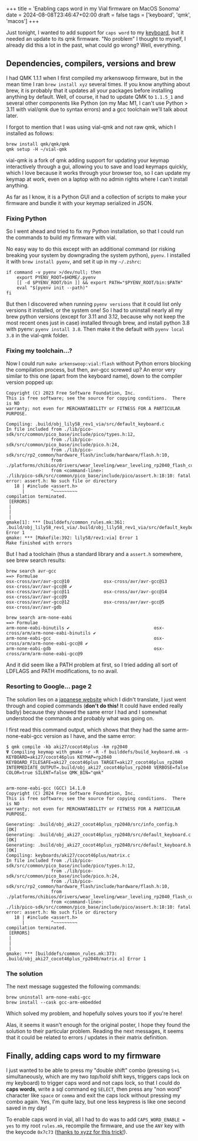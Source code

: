 +++
title = 'Enabling caps word in my Vial firmware on MacOS Sonoma'
date = 2024-08-08T23:46:47+02:00
draft = false
tags = ['keyboard', 'qmk', 'macos']
+++

Just tonight, I wanted to add support for `caps word` to my [keyboard](https://github.com/SuperFola/arkenswoop), but it needed an update to its qmk firmware. "No problem" I thought to myself, I already did this a lot in the past, what could go wrong? Well, everything.

## Dependencies, compilers, versions and brew

I had QMK 1.1.1 when I first compiled my arkenswoop firmware, but in the mean time I ran `brew install xyz` several times. If you know anything about brew, it is probably that it updates all your packages before installing anything by default. Well, of course, it had to update QMK to `1.1.5_1` and several other components like Python (on my Mac M1, I can't use Python > 3.11 with vial/qmk due to syntax errors) and a gcc toolchain we’ll talk about later.

I forgot to mention that I was using vial-qmk and not raw qmk, which I installed as follows:

```shell
brew install qmk/qmk/qmk
qmk setup -H ~/vial-qmk
```

vial-qmk is a fork of qmk adding support for updating your keymap interactively through a gui, allowing you to save and load keymaps quickly, which I love because it works through your browser too, so I can update my keymap at work, even on a laptop with no admin rights where I can't install anything.

As far as I know, it is a Python GUI and a collection of scripts to make your firmware and bundle it with your keymap serialized in JSON.

### Fixing Python

So I went ahead and tried to fix my Python installation, so that I could run the commands to build my firmware with vial.

No easy way to do this except with an additional command (or risking breaking your system by downgrading the system python), `pyenv`. I installed it with `brew install pyenv`, and set it up in my `~/.zshrc`:

```shell
if command -v pyenv >/dev/null; then
    export PYENV_ROOT=$HOME/.pyenv
    [[ -d $PYENV_ROOT/bin ]] && export PATH="$PYENV_ROOT/bin:$PATH"
    eval "$(pyenv init --path)"
fi
```

But then I discovered when running `pyenv versions` that it could list only versions it installed, or the system one! So I had to uninstall nearly all my brew python versions (except for 3.11 and 3.12, because why not keep the most recent ones just in case) installed through brew, and install python 3.8 with pyenv: `pyenv install 3.8`. Then make it the default with `pyenv local 3.8` in the vial-qmk folder.

### Fixing my toolchain...?

Now I could run `make arkenswoop:vial:flash` without Python errors blocking the compilation process, but then, avr-gcc screwed up? An error very similar to this one (apart from the keyboard name), down to the compiler version popped up:

```
Copyright (C) 2023 Free Software Foundation, Inc.
This is free software; see the source for copying conditions.  There is NO
warranty; not even for MERCHANTABILITY or FITNESS FOR A PARTICULAR PURPOSE.

Compiling: .build/obj_lily58_rev1_via/src/default_keyboard.c                                       In file included from ./lib/pico-sdk/src/common/pico_base/include/pico/types.h:12,
                 from ./lib/pico-sdk/src/common/pico_base/include/pico.h:24,
                 from ./lib/pico-sdk/src/rp2_common/hardware_flash/include/hardware/flash.h:10,
                 from ./platforms/chibios/drivers/wear_leveling/wear_leveling_rp2040_flash_config.h:6,
                 from <command-line>:
./lib/pico-sdk/src/common/pico_base/include/pico/assert.h:18:10: fatal error: assert.h: No such file or directory
   18 | #include <assert.h>
      |          ^~~~~~~~~~
compilation terminated.
 [ERRORS]
 |
 |
 |
gmake[1]: *** [builddefs/common_rules.mk:361: .build/obj_lily58_rev1_via/.build/obj_lily58_rev1_via/src/default_keyboard.o] Error 1
gmake: *** [Makefile:392: lily58/rev1:via] Error 1
Make finished with errors
```

But I had a toolchain (thus a standard library and a `assert.h` somewhere, see brew search results:

```
brew search avr-gcc
==> Formulae
osx-cross/avr/avr-gcc@10             osx-cross/avr/avr-gcc@13             osx-cross/avr/avr-gcc@8 ✔
osx-cross/avr/avr-gcc@11             osx-cross/avr/avr-gcc@14             osx-cross/avr/avr-gcc@9
osx-cross/avr/avr-gcc@12             osx-cross/avr/avr-gcc@5              osx-cross/avr/avr-gdb

brew search arm-none-eabi
==> Formulae
arm-none-eabi-binutils ✔                                osx-cross/arm/arm-none-eabi-binutils ✔
arm-none-eabi-gcc                                       osx-cross/arm/arm-none-eabi-gcc@8 ✔
arm-none-eabi-gdb                                       osx-cross/arm/arm-none-eabi-gcc@9
```

And it did seem like a PATH problem at first, so I tried adding all sort of LDFLAGS and PATH modifications, to no avail.

### Resorting to Google... page 2

The solution lies on a [japanese website](https://web.archive.org/web/20240808220242/https://zenn.dev/ynkt/scraps/18e2c698eacfdc) which I didn't translate, I just went through and copied commands (**don't do this!** It could have ended really badly) because they showed the same error I had and I somewhat understood the commands and probably what was going on.

I first read this command output, which shows that they had the same arm-none-eabi-gcc version as I have, and the same error:

```
$ qmk compile -kb aki27/cocot46plus -km rp2040
Ψ Compiling keymap with gmake -r -R -f builddefs/build_keyboard.mk -s KEYBOARD=aki27/cocot46plus KEYMAP=rp2040 KEYBOARD_FILESAFE=aki27_cocot46plus TARGET=aki27_cocot46plus_rp2040 INTERMEDIATE_OUTPUT=.build/obj_aki27_cocot46plus_rp2040 VERBOSE=false COLOR=true SILENT=false QMK_BIN="qmk"


arm-none-eabi-gcc (GCC) 14.1.0
Copyright (C) 2024 Free Software Foundation, Inc.
This is free software; see the source for copying conditions.  There is NO
warranty; not even for MERCHANTABILITY or FITNESS FOR A PARTICULAR PURPOSE.

Generating: .build/obj_aki27_cocot46plus_rp2040/src/info_config.h                                   [OK]
Generating: .build/obj_aki27_cocot46plus_rp2040/src/default_keyboard.c                              [OK]
Generating: .build/obj_aki27_cocot46plus_rp2040/src/default_keyboard.h                              [OK]
Compiling: keyboards/aki27/cocot46plus/matrix.c                                                    In file included from ./lib/pico-sdk/src/common/pico_base/include/pico/types.h:12,
                 from ./lib/pico-sdk/src/common/pico_base/include/pico.h:24,
                 from ./lib/pico-sdk/src/rp2_common/hardware_flash/include/hardware/flash.h:10,
                 from ./platforms/chibios/drivers/wear_leveling/wear_leveling_rp2040_flash_config.h:6,
                 from <command-line>:
./lib/pico-sdk/src/common/pico_base/include/pico/assert.h:18:10: fatal error: assert.h: No such file or directory
   18 | #include <assert.h>
      |          ^~~~~~~~~~
compilation terminated.
 [ERRORS]
 |
 |
 |
gmake: *** [builddefs/common_rules.mk:373: .build/obj_aki27_cocot46plus_rp2040/matrix.o] Error 1
```

### The solution

The next message suggested the following commands:

```shell
brew uninstall arm-none-eabi-gcc
brew install --cask gcc-arm-embedded
```

Which solved my problem, and hopefully solves yours too if you're here!

Alas, it seems it wasn't enough for the original poster, I hope they found the solution to their particular problem. Reading the next messages, it seems that it could be related to errors / updates in their matrix definition.

## Finally, adding caps word to my firmware

I just wanted to be able to press my "double shift" combo (pressing `S`+`L` simultaneously, which are my two *tap/hold* shift keys, triggers caps lock on my keyboard) to trigger caps word and not caps lock, so that I could do **caps words**, write a sql command eg `SELECT`, then press any "non word" character like `space` or `comma` and exit the caps lock without pressing my combo again. Yes, I'm quite lazy, but one less keypress is like one second saved in my day!

To enable caps word in vial, all I had to do was to add `CAPS_WORD_ENABLE = yes` to my root `rules.mk`, recompile the firmware, and use the `ANY` key with the keycode `0x7c73` ([thanks to xyzz for this trick!](https://github.com/vial-kb/vial-qmk/discussions/629)).


